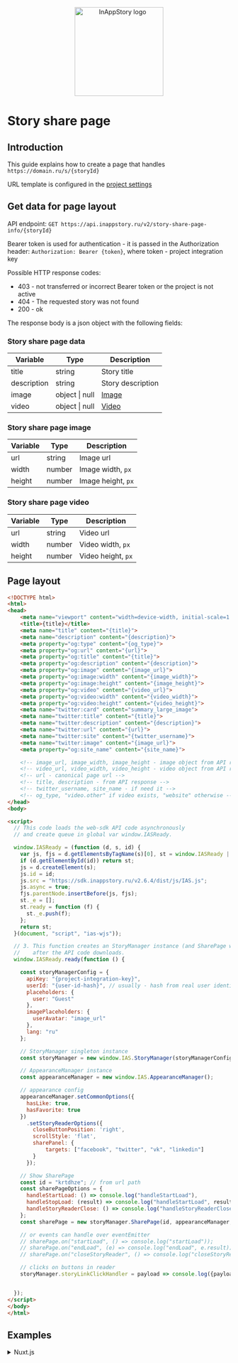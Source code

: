 <p align="center"><a href="https://inappstory.ru" target="_blank" rel="noopener noreferrer"><img width="200" src="https://inappstory.ru/images/logo.png" alt="InAppStory logo"></a></p>


# Story share page

## Introduction

This guide explains how to create a page that handles `https://domain.ru/s/{storyId}`

URL template is configured in the [project settings](https://console.inappstory.ru)

## Get data for page layout

API endpoint: `GET https://api.inappstory.ru/v2/story-share-page-info/{storyId}`

Bearer token is used for authentication - it is passed in the Authorization header: `Authorization: Bearer {token}`,
where token - project integration key

Possible HTTP response codes:

* 403 - not transferred or incorrect Bearer token or the project is not active
* 404 - The requested story was not found
* 200 - ok

The response body is a json object with the following fields:

### Story share page data

| Variable    | Type               | Description                      |
|-------------|--------------------|----------------------------------|
| title       | string             | Story title                      |
| description | string             | Story description                |
| image       | object &#124; null | [Image](#story-share-page-image) |
| video       | object &#124; null | [Video](#story-share-page-video) |

### Story share page image

| Variable | Type   | Description        |
|----------|--------|--------------------|
| url      | string | Image url          |
| width    | number | Image width, `px`  |
| height   | number | Image height, `px` |

### Story share page video

| Variable | Type   | Description        |
|----------|--------|--------------------|
| url      | string | Video url          |
| width    | number | Video width, `px`  |
| height   | number | Video height, `px` |

## Page layout

```html
<!DOCTYPE html>
<html>
<head>
    <meta name="viewport" content="width=device-width, initial-scale=1.0, maximum-scale=1.0, user-scalable=0">
    <title>{title}</title>
    <meta name="title" content="{title}">
    <meta name="description" content="{description}">
    <meta property="og:type" content="{og_type}">
    <meta property="og:url" content="{url}">
    <meta property="og:title" content="{title}">
    <meta property="og:description" content="{description}">
    <meta property="og:image" content="{image_url}">
    <meta property="og:image:width" content="{image_width}">
    <meta property="og:image:height" content="{image_height}">
    <meta property="og:video" content="{video_url}">
    <meta property="og:video:width" content="{video_width}">
    <meta property="og:video:height" content="{video_height}">
    <meta name="twitter:card" content="summary_large_image">
    <meta name="twitter:title" content="{title}">
    <meta name="twitter:description" content="{description}">
    <meta name="twitter:url" content="{url}">
    <meta name="twitter:site" content="{twitter_username}">
    <meta name="twitter:image" content="{image_url}">
    <meta property="og:site_name" content="{site_name}">

    <!-- image_url, image_width, image_height - image object from API response -->
    <!-- video_url, video_width, video_height - video object from API response (if not null) -->
    <!-- url - canonical page url -->
    <!-- title, description - from API response -->
    <!-- twitter_username, site_name - if need it -->
    <!-- og_type, "video.other" if video exists, "website" otherwise -->
</head>
<body>

<script>
  // This code loads the web-sdk API code asynchronously 
  // and create queue in global var window.IASReady.

  window.IASReady = (function (d, s, id) {
    var js, fjs = d.getElementsByTagName(s)[0], st = window.IASReady || {};
    if (d.getElementById(id)) return st;
    js = d.createElement(s);
    js.id = id;
    js.src = "https://sdk.inappstory.ru/v2.6.4/dist/js/IAS.js";
    js.async = true;
    fjs.parentNode.insertBefore(js, fjs);
    st._e = [];
    st.ready = function (f) {
      st._e.push(f);
    };
    return st;
  }(document, "script", "ias-wjs"));

  // 3. This function creates an StoryManager instance (and SharePage widget)
  //    after the API code downloads.
  window.IASReady.ready(function () {

    const storyManagerConfig = {
      apiKey: "{project-integration-key}",
      userId: "{user-id-hash}", // usually - hash from real user identifier
      placeholders: {
        user: "Guest"
      },
      imagePlaceholders: {
        userAvatar: "image_url"
      },
      lang: "ru"
    };

    // StoryManager singleton instance
    const storyManager = new window.IAS.StoryManager(storyManagerConfig);

    // AppearanceManager instance
    const appearanceManager = new window.IAS.AppearanceManager();

    // appearance config
    appearanceManager.setCommonOptions({
      hasLike: true,
      hasFavorite: true
    })
      .setStoryReaderOptions({
        closeButtonPosition: 'right',
        scrollStyle: 'flat',
        sharePanel: {
            targets: ["facebook", "twitter", "vk", "linkedin"]
        }
      });

    // Show SharePage
    const id = "krtdhze"; // from url path
    const sharePageOptions = {
      handleStartLoad: () => console.log("handleStartLoad"),
      handleStopLoad: (result) => console.log("handleStartLoad", result),  // result: boolean - were onboarding or not
      handleStoryReaderClose: () => console.log("handleStoryReaderClose")
    };
    const sharePage = new storyManager.SharePage(id, appearanceManager, sharePageOptions);

    // or events can handle over eventEmitter
    // sharePage.on("startLoad", () => console.log("startLoad"));
    // sharePage.on("endLoad", (e) => console.log("endLoad", e.result));
    // sharePage.on("closeStoryReader", () => console.log("closeStoryReader"));

    // clicks on buttons in reader
    storyManager.storyLinkClickHandler = payload => console.log({payload});


  });
</script>
</body>
</html>
```

## Examples

<details>
  <summary>Nuxt.js</summary>

```vue

<template>
</template>
<script lang="js">
import Vue from "vue";
import isEmpty from 'lodash/isEmpty'
import isArray from 'lodash/isArray'
import axios from 'axios';

export default Vue.extend({
    layout: false,
    head() {
        return {
            title: this.title,
            description: this.description,
            script: this.script,
            meta: this.meta
        }
    },
    mounted() {
        if (process.client) {
            window.addEventListener("load", () => {

              const storyManagerConfig = {
                apiKey: this.$config.storiesSdkKey,
                userId: "{user-id-hash}", // usually - hash from real user identifier
                placeholders: {
                  user: "Guest"
                },
                lang: "ru"
              };

              // StoryManager singleton instance
              const storyManager = new window.IAS.StoryManager(storyManagerConfig);

              // AppearanceManager instance
              const appearanceManager = new window.IAS.AppearanceManager();

              // appearance config
              appearanceManager.setCommonOptions({
                hasLike: true,
                hasFavorite: true
              })
                .setStoryReaderOptions({
                  closeButtonPosition: 'right',
                  scrollStyle: 'flat',
                });

              // Show SharePage
              const sharePageOptions = {
                handleStartLoading: () => console.log("handleStartLoading"),
                handleStopLoading: (result) => console.log("handleStartLoading", result),  // result: boolean - were onboarding or not
                handleStoryReaderClose: () => console.log("handleStoryReaderClose")
              };
              const sharePage = new storyManager.SharePage(this.$route.params.id, appearanceManager, sharePageOptions);

              // clicks on buttons in reader
              storyManager.storyLinkClickHandler = payload => console.log({payload});
              
            });
            
        }
    },
    validate({params}) {
        return !(params.id === undefined || isEmpty(params.id));
    },
    async asyncData({$config, params, error, req}) {
        const id = params.id
        if (id === undefined) {
            return error({statusCode: 404, message: 'Page not found'})
        }

        let data;
        try {
            const response = await axios.get($config.storiesApiBaseDomain + '/v2/story-share-page-info/' + id, {
                headers: {
                    Authorization: 'Bearer ' + $config.storiesSdkKey
                },
            });
            data = response.data;
        } catch (err) {
            if (err.response) {
                const {status} = err.response
                if (status === 404) {
                    return error({statusCode: 404, message: 'Page not found'})
                }
            }
            return error(err)
        }

        const title = data.title
        const description = data.description
        const keywords = data.keywords
        const image = data.image
        const video = data.video

        const url = req?.headers.host;

        let imageUrl = null
        let imageWidth = null
        let imageHeight = null

        if (image != null) {
            imageUrl = image.url
            imageWidth = image.width
            imageHeight = image.height
        }
        
        let videoUrl = null
        let videoWidth = null
        let videoHeight = null

        if (video != null) {
            videoUrl = video.url
            videoWidth = video.width
            videoHeight = video.height
        }

        const script = [
            {
                src: $config.storiesSdkBaseDomain + '/v2.6.4/dist/js/IAS.js'
            }
        ];
        
        let ogType = 'website';

        let meta = [
            {property: 'og:url', content: url},
            {property: 'og:title', content: title},
            {property: 'og:description', content: description},
            {property: 'og:keywords', content: keywords},

            {property: 'twitter:card', content: 'summary_large_image'},
            {property: 'twitter:title', content: title},
            {property: 'twitter:url', content: url},
        ];

        if (imageUrl != null) {
            meta.push({property: 'og:image', content: imageUrl});
            meta.push({property: 'og:image:width', content: imageWidth});
            meta.push({property: 'og:image:height', content: imageHeight});

            meta.push({property: 'twitter:image', content: imageUrl});
        }
        
        if (videoUrl != null) {
            meta.push({property: 'og:video', content: videoUrl});
            meta.push({property: 'og:video:width', content: videoWidth});
            meta.push({property: 'og:video:height', content: videoHeight});

            ogType = 'video.other';
        }

        meta.push({property: 'og:type', content: ogType});

        return {
            title, description, imageUrl, imageWidth, imageHeight, url, script, meta
        }

    }
})
</script>
```
</details>